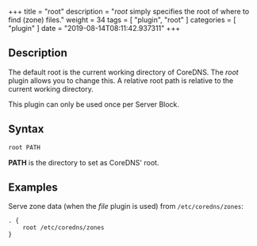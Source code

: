 +++
title = "root"
description = "*root* simply specifies the root of where to find (zone) files."
weight = 34
tags = [ "plugin", "root" ]
categories = [ "plugin" ]
date = "2019-08-14T08:11:42.937311"
+++

## Description

The default root is the current working directory of CoreDNS. The *root* plugin allows you to change
this. A relative root path is relative to the current working directory.

This plugin can only be used once per Server Block.

## Syntax

~~~ txt
root PATH
~~~

**PATH** is the directory to set as CoreDNS' root.

## Examples

Serve zone data (when the *file* plugin is used) from `/etc/coredns/zones`:

~~~ corefile
. {
    root /etc/coredns/zones
}
~~~

